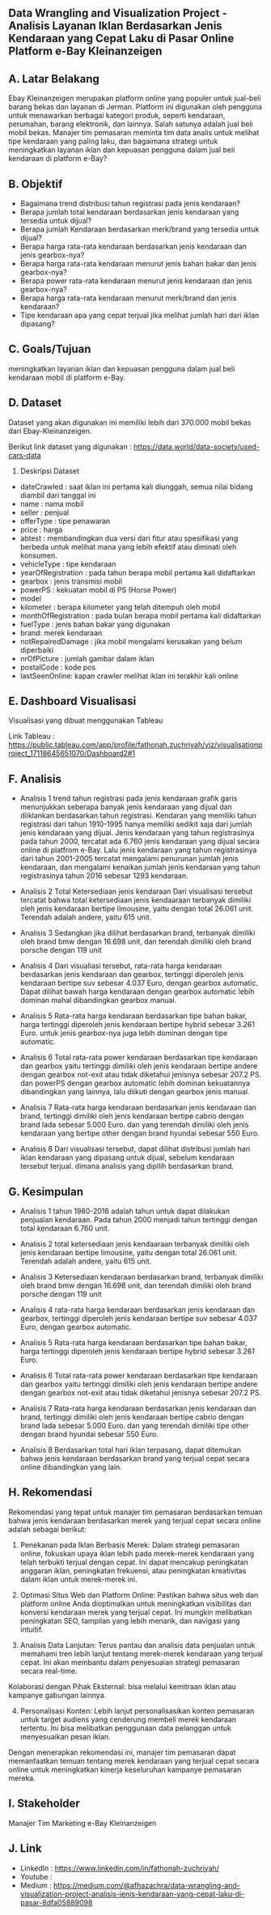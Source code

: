 

## Data Wrangling and Visualization Project - Analisis Layanan Iklan Berdasarkan Jenis Kendaraan yang Cepat Laku di Pasar Online Platform e-Bay Kleinanzeigen


## A. Latar Belakang

Ebay Kleinanzeigen merupakan platform online yang populer untuk jual-beli barang bekas dan layanan di Jerman. Platform ini digunakan oleh pengguna untuk menawarkan berbagai kategori produk, seperti kendaraan, perumahan, barang elektronik, dan lainnya. Salah satunya adalah jual beli mobil bekas. Manajer tim pemasaran meminta tim data analis untuk melihat tipe kendaraan yang paling laku, dan bagaimana strategi untuk meningkatkan layanan iklan dan kepuasan pengguna dalam jual beli kendaraan di platform e-Bay?

## B. Objektif

* Bagaimana trend distribusi tahun registrasi pada jenis kendaraan?
* Berapa jumlah total kendaraan berdasarkan jenis kendaraan yang tersedia untuk dijual?
* Berapa jumlah Kendaraan berdasarkan merk/brand yang tersedia untuk dijual?
* Berapa harga rata-rata kendaraan berdasarkan jenis kendaraan dan jenis gearbox-nya?
* Berapa harga rata-rata kendaraan menurut jenis bahan bakar dan jenis gearbox-nya?
* Berapa power rata-rata kendaraan menurut jenis kendaraan dan jenis gearbox-nya?
* Berapa harga rata-rata kendaraan menurut merk/brand dan jenis kendaraan?
* Tipe kendaraan apa yang cepat terjual jika melihat jumlah hari dari iklan dipasang?

## C. Goals/Tujuan

meningkatkan layanan iklan dan kepuasan pengguna dalam jual beli kendaraan mobil di platform e-Bay.

## D. Dataset

Dataset yang akan digunakan ini memiliki lebih dari 370.000 mobil bekas dari Ebay-Kleinanzeigen.

Berikut link dataset yang digunakan : https://data.world/data-society/used-cars-data

1. Deskripsi Dataset
- dateCrawled : saat iklan ini pertama kali diunggah, semua nilai bidang diambil dari tanggal ini
- name : nama mobil
- seller : penjual
- offerType : tipe penawaran
- price : harga
- abtest : membandingkan dua versi dari fitur atau spesifikasi yang berbeda untuk melihat mana yang lebih efektif atau diminati oleh konsumen.
- vehicleType : tipe kendaraan
- yearOfRegistration : pada tahun berapa mobil pertama kali didaftarkan
- gearbox : jenis transmisi mobil
- powerPS : kekuatan mobil di PS (Horse Power)
- model
- kilometer : berapa kilometer yang telah ditempuh oleh mobil
- monthOfRegistration : pada bulan berapa mobil pertama kali didaftarkan
- fuelType : jenis bahan bakar yang digunakan
- brand: merek kendaraan
- notRepairedDamage : jika mobil mengalami kerusakan yang belum diperbaiki
- nrOfPicture : jumlah gambar dalam iklan
- postalCode : kode pos
- lastSeenOnline: kapan crawler melihat iklan ini terakhir kali online

## E. Dashboard Visualisasi

Visualisasi yang dibuat menggunakan Tableau

Link Tableau : https://public.tableau.com/app/profile/fathonah.zuchriyah/viz/visualisationproject_17118645651070/Dashboard2#1


## F. Analisis

* Analisis 1
  trend tahun registrasi pada jenis kendaraan
  grafik garis menunjukkan seberapa banyak jenis kendaraan yang dijual dan diiklankan berdasarkan tahun registrasi. Kendaran yang memiliki tahun registrasi dari tahun 1910-1995 hanya memiliki sedikit saja dari jumlah jenis kendaraan yang dijual.
  Jenis kendaraan yang tahun registrasinya pada tahun 2000, tercatat ada 6.760 jenis kendaraan yang dijual secara online di platfrom e-Bay.
  Lalu jenis kendaraan yang tahun registrasinya dari tahun 2001-2005 tercatat mengalami penurunan jumlah jenis kendaraan, dan mengalami kenaikan jumlah jenis kendaraan yang tahun registrasinya tahun 2016 sebesar 1293 kendaraan.


* Analisis 2
  Total Ketersediaan jenis kendaraan
  Dari visualisasi tersebut tercatat bahwa total ketersediaan jenis kendaaraan terbanyak dimiliki oleh jenis kendaraan bertipe limousine, yaitu dengan total 26.061 unit. Terendah adalah andere, yaitu 615 unit.

* Analisis 3
  Sedangkan jika dilihat berdasarkan brand, terbanyak dimiliki oleh brand bmw dengan 16.698 unit, dan terendah dimiliki oleh brand porsche dengan 119 unit

* Analisis 4
  Dari visualiasi tersebut, rata-rata harga kendaraan berdasarkan jenis kendaraan dan gearbox, tertinggi diperoleh jenis kendaraan bertipe suv sebesar 4.037 Euro, dengan gearbox automatic. Dapat dilihat bawah harga kendaraan dengan gearbox automatic lebih dominan mahal dibandingkan gearbox manual.

* Analisis 5
  Rata-rata harga kendaraan berdasarkan tipe bahan bakar, harga tertinggi diperoleh jenis kendaraan bertipe hybrid sebesar 3.261 Euro. untuk jenis gearbox-nya juga lebih dominan dengan tipe automatic.

* Analisis 6
  Total rata-rata power kendaraan berdasarkan tipe kendaraan dan gearbox yaitu tertinggi dimiliki oleh jenis kendaraan bertipe andere dengan gearbox not-exit atau tidak diketahui jenisnya sebesar 207.2 PS. dan powerPS dengan gearbox automatic lebih dominan kekuatannya dibandingkan yang lainnya, lalu diikuti dengan gearbox jenis manual.

* Analisis 7
  Rata-rata harga kendaraan berdasarkan jenis kendaraan dan brand, tertinggi dimiliki oleh jenis kendaraan bertipe cabrio dengan brand lada sebesar 5.000 Euro. dan yang terendah dimiliki oleh jenis kendaraan yang bertipe other dengan brand hyundai sebesar 550 Euro.

* Analisis 8
  Dari visualisasi tersebut, dapat dilihat distribusi jumlah hari iklan kendaraan yang dipasang untuk dijual, sebelum kendaraan tersebut terjual.
  dimana analisis yang dipilih berdasarkan brand.

## G. Kesimpulan

* Analisis 1
 tahun 1980-2016 adalah tahun untuk dapat dilakukan penjualan kendaraan. Pada tahun 2000 menjadi tahun tertinggi dengan total  kendaraan 6.760 unit.

* Analisis 2
  total ketersediaan jenis kendaaraan terbanyak dimiliki oleh jenis kendaraan bertipe limousine, yaitu dengan total 26.061 unit. Terendah adalah andere, yaitu 615 unit.

* Analisis 3
  Ketersediaan kendaraan berdasarkan brand, terbanyak dimiliki oleh brand bmw dengan 16.698 unit, dan terendah dimiliki oleh brand porsche dengan 119 unit

* Analisis 4
  rata-rata harga kendaraan berdasarkan jenis kendaraan dan gearbox, tertinggi diperoleh jenis kendaraan bertipe suv sebesar 4.037 Euro, dengan gearbox automatic.

* Analisis 5
  Rata-rata harga kendaraan berdasarkan tipe bahan bakar, harga tertinggi diperoleh jenis kendaraan bertipe hybrid sebesar 3.261 Euro.

* Analisis 6
  Total rata-rata power kendaraan berdasarkan tipe kendaraan dan gearbox yaitu tertinggi dimiliki oleh jenis kendaraan bertipe andere dengan gearbox not-exit atau tidak diketahui jenisnya sebesar 207.2 PS.

* Analisis 7
  Rata-rata harga kendaraan berdasarkan jenis kendaraan dan brand, tertinggi dimiliki oleh jenis kendaraan bertipe cabrio dengan brand lada sebesar 5.000 Euro. dan yang terendah dimiliki tipe other dengan brand hyundai sebesar 550 Euro.

* Analisis 8
  Berdasarkan total hari iklan terpasang, dapat ditemukan bahwa jenis kendaraan berdasarkan brand yang terjual cepat secara online dibandingkan yang lain.

## H. Rekomendasi

Rekomendasi yang tepat untuk manajer tim pemasaran berdasarkan temuan bahwa jenis kendaraan berdasarkan merek yang terjual cepat secara online adalah sebagai berikut:

1. Penekanan pada Iklan Berbasis Merek: Dalam strategi pemasaran online, fokuskan upaya iklan lebih pada merek-merek kendaraan yang telah terbukti terjual dengan cepat. Ini dapat mencakup peningkatan anggaran iklan, peningkatan frekuensi, atau peningkatan kreativitas dalam iklan untuk merek-merek ini.

2. Optimasi Situs Web dan Platform Online: Pastikan bahwa situs web dan platform online Anda dioptimalkan untuk meningkatkan visibilitas dan konversi kendaraan merek yang terjual cepat. Ini mungkin melibatkan peningkatan SEO, tampilan yang lebih menarik, dan navigasi yang intuitif.

3. Analisis Data Lanjutan: Terus pantau dan analisis data penjualan untuk memahami tren lebih lanjut tentang merek-merek kendaraan yang terjual cepat. Ini akan membantu dalam penyesuaian strategi pemasaran secara real-time.

Kolaborasi dengan Pihak Eksternal: bisa melalui kemitraan iklan atau kampanye gabungan lainnya.

4. Personalisasi Konten: Lebih lanjut personalisasikan konten pemasaran untuk target audiens yang cenderung membeli merek kendaraan tertentu. Ini bisa melibatkan penggunaan data pelanggan untuk menyesuaikan pesan iklan.

Dengan menerapkan rekomendasi ini, manajer tim pemasaran dapat memanfaatkan temuan tentang merek kendaraan yang terjual cepat secara online untuk meningkatkan kinerja keseluruhan kampanye pemasaran mereka.

## I. Stakeholder
Manajer Tim Marketing e-Bay Kleinanzeigen

## J. Link
* LinkedIn : https://www.linkedin.com/in/fathonah-zuchriyah/
* Youtube :
* Medium : https://medium.com/@afhazachra/data-wrangling-and-visualization-project-analisis-jenis-kendaraan-yang-cepat-laku-di-pasar-8dfa05889098

